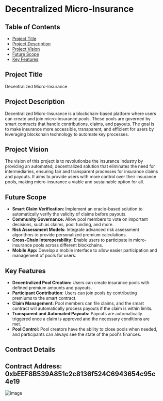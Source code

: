 # Decentralized Micro-Insurance

## Table of Contents
- [Project Title](#project-title)
- [Project Description](#project-description)
- [Project Vision](#project-vision)
- [Future Scope](#future-scope)
- [Key Features](#key-features)

## Project Title

Decentralized Micro-Insurance

## Project Description

Decentralized Micro-Insurance is a blockchain-based platform where users can create and join micro-insurance pools. These pools are governed by smart contracts that handle contributions, claims, and payouts. The goal is to make insurance more accessible, transparent, and efficient for users by leveraging blockchain technology to automate key processes.

## Project Vision

The vision of this project is to revolutionize the insurance industry by providing an automated, decentralized solution that eliminates the need for intermediaries, ensuring fair and transparent processes for insurance claims and payouts. It aims to provide users with more control over their insurance pools, making micro-insurance a viable and sustainable option for all.

## Future Scope

- **Smart Claim Verification:** Implement an oracle-based solution to automatically verify the validity of claims before payouts.
- **Community Governance:** Allow pool members to vote on important decisions, such as claims, pool funding, and more.
- **Risk Assessment Models:** Integrate advanced risk assessment algorithms to provide personalized premium calculations.
- **Cross-Chain Interoperability:** Enable users to participate in micro-insurance pools across different blockchains.
- **Mobile App:** Develop a mobile interface to allow easier participation and management of pools for users.

## Key Features

- **Decentralized Pool Creation:** Users can create insurance pools with defined premium amounts and payouts.
- **Participant Contribution:** Users can join pools by contributing premiums to the smart contract.
- **Claim Management:** Pool members can file claims, and the smart contract will automatically process payouts if the claim is within limits.
- **Transparent and Automated Payouts:** Payouts are automatically triggered once a claim is approved and the necessary conditions are met.
- **Pool Control:** Pool creators have the ability to close pools when needed, and participants can always see the state of the pool's finances.


## Contract Details
Contract Address: 0xbEEF8B539A851c2c8136f524C6943654c95c4e19
---
![image](https://github.com/user-attachments/assets/dc562f72-ebc7-4afc-83c3-ab923c469dbd)


